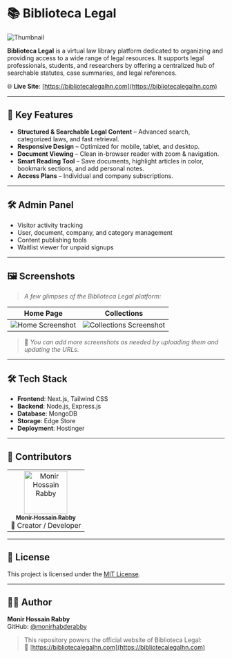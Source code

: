 # 📚 Biblioteca Legal

![Thumbnail](https://files.edgestore.dev/ln9m9j3kr2yibrue/staticFiled/_public/opengraph-image.webp)

**Biblioteca Legal** is a virtual law library platform dedicated to organizing and providing access to a wide range of legal resources. It supports legal professionals, students, and researchers by offering a centralized hub of searchable statutes, case summaries, and legal references.

🌐 **Live Site**: [https://bibliotecalegalhn.com](https://bibliotecalegalhn.com)

---

## 🚀 Key Features

* **Structured & Searchable Legal Content** – Advanced search, categorized laws, and fast retrieval.
* **Responsive Design** – Optimized for mobile, tablet, and desktop.
* **Document Viewing** – Clean in-browser reader with zoom & navigation.
* **Smart Reading Tool** – Save documents, highlight articles in color, bookmark sections, and add personal notes.
* **Access Plans** – Individual and company subscriptions.

---

## 🛠 Admin Panel

* Visitor activity tracking
* User, document, company, and category management
* Content publishing tools
* Waitlist viewer for unpaid signups

---

## 🖼️ Screenshots

> _A few glimpses of the Biblioteca Legal platform:_

| Home Page | Collections |
|----------|---------------|
| ![Home Screenshot](https://files.edgestore.dev/ln9m9j3kr2yibrue/staticFiled/_public/opengraph-image.webp) | ![Collections Screenshot](https://files.edgestore.dev/ln9m9j3kr2yibrue/promotional/_public/collections%20page_p.webp) |

> 📌 _You can add more screenshots as needed by uploading them and updating the URLs._

---

## 🛠 Tech Stack

- **Frontend**: Next.js, Tailwind CSS  
- **Backend**: Node.js, Express.js  
- **Database**: MongoDB  
- **Storage**: Edge Store  
- **Deployment**: Hostinger

---

## 🤝 Contributors

<table>
  <tr>
    <td align="center">
      <a href="https://github.com/monirhabderabby">
        <img src="https://files.edgestore.dev/fo77r421j6yzhzmy/PortfolioV5/_public/profile%20photo.webp" width="100px;" alt="Monir Hossain Rabby"/>
        <br /><sub><b>Monir Hossain Rabby</b></sub>
      </a>
      <br />🚀 Creator / Developer
    </td>
    <!-- Add more contributors below as needed -->
  </tr>
</table>

---

## 📄 License

This project is licensed under the [MIT License](LICENSE).

---

## 🙋‍♂️ Author

**Monir Hossain Rabby**  
GitHub: [@monirhabderabby](https://github.com/monirhabderabby)

> This repository powers the official website of Biblioteca Legal:  
> 📌 [https://bibliotecalegalhn.com](https://bibliotecalegalhn.com)
